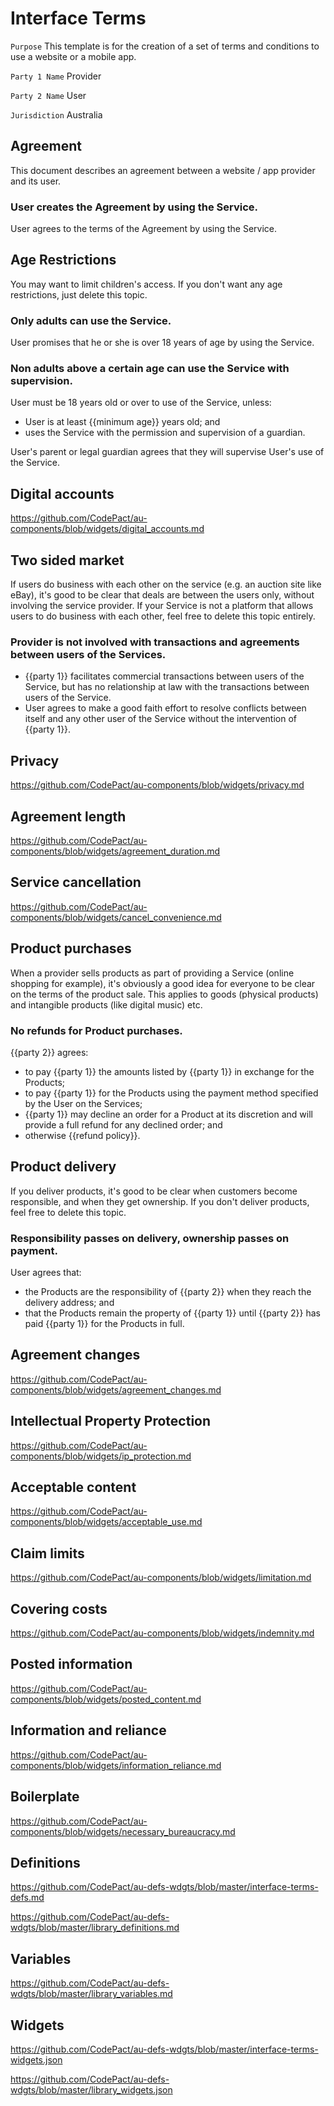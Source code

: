 # Interface Terms

`Purpose` This template is for the creation of a set of terms and conditions to use a website or a mobile app.

`Party 1 Name` Provider

`Party 2 Name` User

`Jurisdiction` Australia

## Agreement

This document describes an agreement between a website / app provider and its user.

### User creates the Agreement by using the Service.

User agrees to the terms of the Agreement by using the Service.

## Age Restrictions

You may want to limit children's access. If you don't want any age restrictions, just delete this topic.

### Only adults can use the Service.

User promises that he or she is over 18 years of age by using the Service.

### Non adults above a certain age can use the Service with supervision.

User must be 18 years old or over to use of the Service, unless:
- User is at least {{minimum age}} years old; and
- uses the Service with the permission and supervision of a guardian.

User's parent or legal guardian agrees that they will supervise User's use of the Service.

## Digital accounts

https://github.com/CodePact/au-components/blob/widgets/digital_accounts.md

## Two sided market

If users do business with each other on the service (e.g. an auction site like eBay), it's good to be clear that deals are between the users only, without involving the service provider. If your Service is not a platform that allows users to do business with each other, feel free to delete this topic entirely.

### Provider is not involved with transactions and agreements between users of the Services.

- {{party 1}} facilitates commercial transactions between users of the Service, but has no relationship at law with the transactions between users of the Service.
- User agrees to make a good faith effort to resolve conflicts between itself and any other user of the Service without the intervention of {{party 1}}.

## Privacy

https://github.com/CodePact/au-components/blob/widgets/privacy.md

## Agreement length

https://github.com/CodePact/au-components/blob/widgets/agreement_duration.md

## Service cancellation

https://github.com/CodePact/au-components/blob/widgets/cancel_convenience.md

## Product purchases

When a provider sells products as part of providing a Service (online shopping for example), it's obviously a good idea for everyone to be clear on the terms of the product sale.  This applies to goods (physical products) and intangible products (like digital music) etc.

### No refunds for Product purchases.

{{party 2}} agrees:
- to pay {{party 1}} the amounts listed by {{party 1}} in exchange for the Products;
- to pay {{party 1}} for the Products using the payment method specified by the User on the Services;
- {{party 1}} may decline an order for a Product at its discretion and will provide a full refund for any declined order; and
- otherwise {{refund policy}}.

## Product delivery

If you deliver products, it's good to be clear when customers become responsible, and when they get ownership. If you don't deliver products, feel free to delete this topic.

### Responsibility passes on delivery, ownership passes on payment.

User agrees that:
- the Products are the responsibility of {{party 2}} when they reach the delivery address; and
- that the Products remain the property of {{party 1}} until {{party 2}} has paid {{party 1}} for the Products in full.

## Agreement changes

https://github.com/CodePact/au-components/blob/widgets/agreement_changes.md

## Intellectual Property Protection

https://github.com/CodePact/au-components/blob/widgets/ip_protection.md

## Acceptable content

https://github.com/CodePact/au-components/blob/widgets/acceptable_use.md

## Claim limits

https://github.com/CodePact/au-components/blob/widgets/limitation.md

## Covering costs

https://github.com/CodePact/au-components/blob/widgets/indemnity.md

## Posted information

https://github.com/CodePact/au-components/blob/widgets/posted_content.md

## Information and reliance

https://github.com/CodePact/au-components/blob/widgets/information_reliance.md

## Boilerplate

https://github.com/CodePact/au-components/blob/widgets/necessary_bureaucracy.md

## Definitions

https://github.com/CodePact/au-defs-wdgts/blob/master/interface-terms-defs.md

https://github.com/CodePact/au-defs-wdgts/blob/master/library_definitions.md

## Variables

https://github.com/CodePact/au-defs-wdgts/blob/master/library_variables.md

## Widgets

https://github.com/CodePact/au-defs-wdgts/blob/master/interface-terms-widgets.json

https://github.com/CodePact/au-defs-wdgts/blob/master/library_widgets.json
